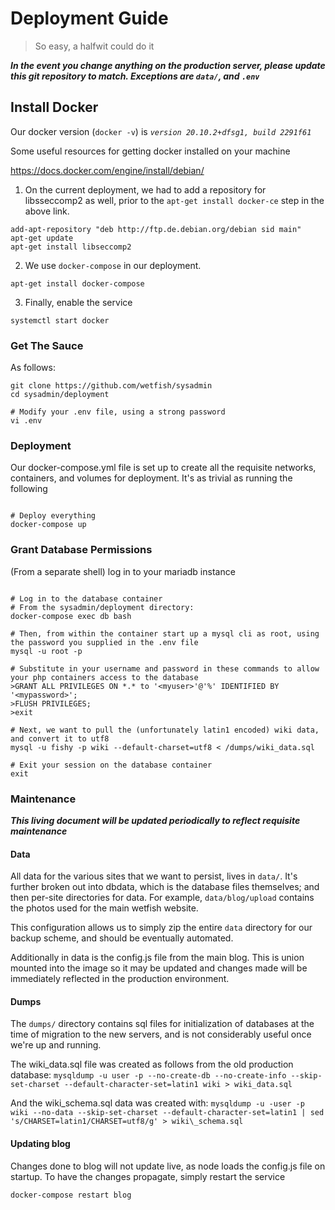 # Deployment Guide

> So easy, a halfwit could do it

__*In the event you change anything on the production server, please update this git repository to match. Exceptions are `data/`, and `.env`*__

## Install Docker

Our docker version (`docker -v`) is *`version 20.10.2+dfsg1, build 2291f61`*

Some useful resources for getting docker installed on your machine

https://docs.docker.com/engine/install/debian/

1. On the current deployment, we had to add a repository for libsseccomp2 as well, prior to the `apt-get install docker-ce` step in the above link.

```
add-apt-repository "deb http://ftp.de.debian.org/debian sid main"
apt-get update
apt-get install libseccomp2
```

2. We use `docker-compose` in our deployment.

```
apt-get install docker-compose
```

3. Finally, enable the service

```
systemctl start docker
```

### Get The Sauce

As follows: 

```/bin/sh
git clone https://github.com/wetfish/sysadmin
cd sysadmin/deployment

# Modify your .env file, using a strong password 
vi .env
```

### Deployment

Our docker-compose.yml file is set up to create all the requisite networks, containers, and volumes for deployment. It's as trivial as running the following

```/bin/sh

# Deploy everything
docker-compose up 

```

### Grant Database Permissions

(From a separate shell) log in to your mariadb instance

```/bin/sh

# Log in to the database container
# From the sysadmin/deployment directory: 
docker-compose exec db bash

# Then, from within the container start up a mysql cli as root, using the password you supplied in the .env file
mysql -u root -p 

# Substitute in your username and password in these commands to allow your php containers access to the database
>GRANT ALL PRIVILEGES ON *.* to '<myuser>'@'%' IDENTIFIED BY '<mypassword>';
>FLUSH PRIVILEGES;
>exit

# Next, we want to pull the (unfortunately latin1 encoded) wiki data, and convert it to utf8
mysql -u fishy -p wiki --default-charset=utf8 < /dumps/wiki_data.sql

# Exit your session on the database container
exit

```

### Maintenance

__*This living document will be updated periodically to reflect requisite maintenance*__

#### Data

All data for the various sites that we want to persist, lives in `data/`. It's further broken out into dbdata, which is the database files themselves; and then per-site directories for data. For example,  `data/blog/upload` contains the photos used for the main wetfish website.

This configuration allows us to simply zip the entire `data` directory for our backup scheme, and should be eventually automated.

Additionally in data is the config.js file from the main blog. This is union mounted into the image so it may be updated and changes made will be immediately reflected in the production environment.

#### Dumps
 
The `dumps/` directory contains sql files for initialization of databases at the time of migration to the new servers, and is not considerably useful once we're up and running.

The wiki\_data.sql file was created as follows from the old production database:
`mysqldump -u user -p --no-create-db --no-create-info --skip-set-charset --default-character-set=latin1 wiki > wiki_data.sql`

And the wiki\_schema.sql data was created with:
`mysqldump -u -user -p wiki --no-data --skip-set-charset --default-character-set=latin1 | sed 's/CHARSET=latin1/CHARSET=utf8/g' > wiki\_schema.sql`

#### Updating blog

Changes done to blog will not update live, as node loads the config.js file on startup. To have the changes propagate, simply restart the service

```
docker-compose restart blog
```
